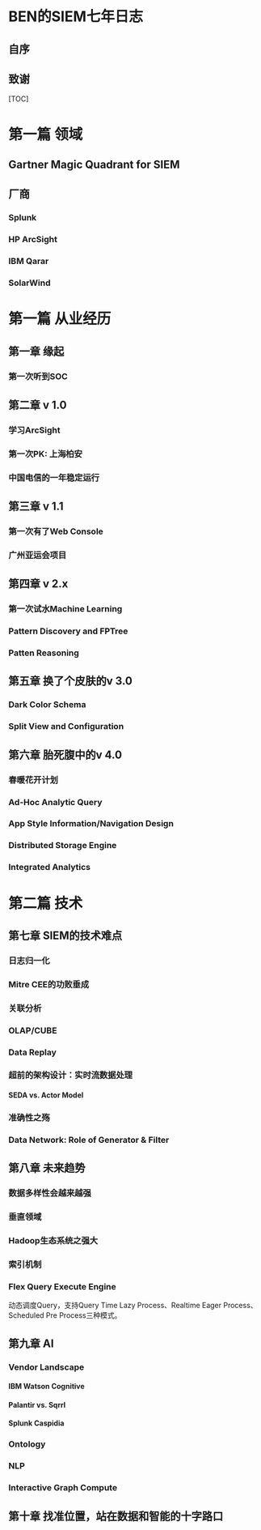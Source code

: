 # BEN的SIEM七年日志

## 自序

## 致谢

[TOC]

# 第一篇 领域

## Gartner Magic Quadrant for SIEM

## 厂商

### Splunk

### HP ArcSight

### IBM Qarar

### SolarWind

# 第一篇 从业经历

## 第一章 缘起

### 第一次听到SOC

## 第二章 v 1.0

### 学习ArcSight

### 第一次PK: 上海柏安

### 中国电信的一年稳定运行

## 第三章 v 1.1

### 第一次有了Web Console

### 广州亚运会项目

## 第四章 v 2.x

### 第一次试水Machine Learning

### Pattern Discovery and FPTree

### Patten Reasoning

## 第五章 换了个皮肤的v 3.0

### Dark Color Schema

### Split View and Configuration

## 第六章 胎死腹中的v 4.0

### 春暖花开计划

### Ad-Hoc Analytic Query

### App Style Information/Navigation Design

### Distributed Storage Engine

### Integrated Analytics

# 第二篇 技术

## 第七章 SIEM的技术难点

### 日志归一化

### Mitre CEE的功败垂成

### 关联分析

### OLAP/CUBE

### Data Replay

### 超前的架构设计：实时流数据处理

#### SEDA vs. Actor Model

### 准确性之殇

### Data Network: Role of Generator & Filter

#### 

## 第八章 未来趋势

### 数据多样性会越来越强

### 垂直领域

### Hadoop生态系统之强大

### 索引机制

### Flex Query Execute Engine

动态调度Query，支持Query Time Lazy Process、Realtime Eager Process、Scheduled Pre Process三种模式。

## 第九章 AI

### Vendor Landscape

#### IBM Watson Cognitive

#### Palantir vs. Sqrrl

#### Splunk Caspidia

### Ontology

### NLP

### Interactive Graph Compute



## 第十章 找准位置，站在数据和智能的十字路口

### 





